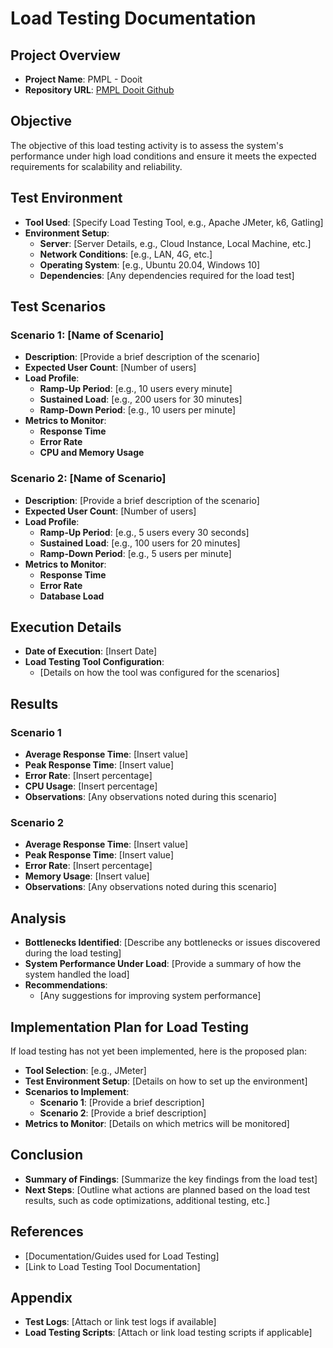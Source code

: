 # Load Testing Documentation

## Project Overview

- **Project Name**: PMPL - Dooit
- **Repository URL**: [PMPL Dooit Github](https://github.com/Sylphiann/pmpl-dooit)

## Objective

The objective of this load testing activity is to assess the system's performance under high load conditions and ensure it meets the expected requirements for scalability and reliability.

## Test Environment

- **Tool Used**: [Specify Load Testing Tool, e.g., Apache JMeter, k6, Gatling]
- **Environment Setup**:
  - **Server**: [Server Details, e.g., Cloud Instance, Local Machine, etc.]
  - **Network Conditions**: [e.g., LAN, 4G, etc.]
  - **Operating System**: [e.g., Ubuntu 20.04, Windows 10]
  - **Dependencies**: [Any dependencies required for the load test]

## Test Scenarios

### Scenario 1: [Name of Scenario]
- **Description**: [Provide a brief description of the scenario]
- **Expected User Count**: [Number of users]
- **Load Profile**:
  - **Ramp-Up Period**: [e.g., 10 users every minute]
  - **Sustained Load**: [e.g., 200 users for 30 minutes]
  - **Ramp-Down Period**: [e.g., 10 users per minute]
- **Metrics to Monitor**:
  - **Response Time**
  - **Error Rate**
  - **CPU and Memory Usage**

### Scenario 2: [Name of Scenario]
- **Description**: [Provide a brief description of the scenario]
- **Expected User Count**: [Number of users]
- **Load Profile**:
  - **Ramp-Up Period**: [e.g., 5 users every 30 seconds]
  - **Sustained Load**: [e.g., 100 users for 20 minutes]
  - **Ramp-Down Period**: [e.g., 5 users per minute]
- **Metrics to Monitor**:
  - **Response Time**
  - **Error Rate**
  - **Database Load**

## Execution Details

- **Date of Execution**: [Insert Date]
- **Load Testing Tool Configuration**:
  - [Details on how the tool was configured for the scenarios]

## Results

### Scenario 1
- **Average Response Time**: [Insert value]
- **Peak Response Time**: [Insert value]
- **Error Rate**: [Insert percentage]
- **CPU Usage**: [Insert percentage]
- **Observations**: [Any observations noted during this scenario]

### Scenario 2
- **Average Response Time**: [Insert value]
- **Peak Response Time**: [Insert value]
- **Error Rate**: [Insert percentage]
- **Memory Usage**: [Insert value]
- **Observations**: [Any observations noted during this scenario]

## Analysis

- **Bottlenecks Identified**: [Describe any bottlenecks or issues discovered during the load testing]
- **System Performance Under Load**: [Provide a summary of how the system handled the load]
- **Recommendations**:
  - [Any suggestions for improving system performance]

## Implementation Plan for Load Testing

If load testing has not yet been implemented, here is the proposed plan:
- **Tool Selection**: [e.g., JMeter]
- **Test Environment Setup**: [Details on how to set up the environment]
- **Scenarios to Implement**:
  - **Scenario 1**: [Provide a brief description]
  - **Scenario 2**: [Provide a brief description]
- **Metrics to Monitor**: [Details on which metrics will be monitored]

## Conclusion

- **Summary of Findings**: [Summarize the key findings from the load test]
- **Next Steps**: [Outline what actions are planned based on the load test results, such as code optimizations, additional testing, etc.]

## References

- [Documentation/Guides used for Load Testing]
- [Link to Load Testing Tool Documentation]

## Appendix

- **Test Logs**: [Attach or link test logs if available]
- **Load Testing Scripts**: [Attach or link load testing scripts if applicable]
